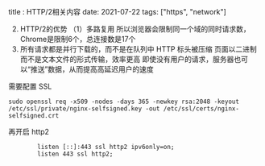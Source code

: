 title : HTTP/2相关内容
date: 2021-07-22
tags: ["https", "network"]

2. HTTP/2的优势
   （1）多路复用
   所以浏览器会限制同一个域的同时请求数，Chrome是限制6个，总连接数是17个
3. 
   所有请求都是并行下载的，而不是在队列中
   HTTP 标头被压缩
   页面以二进制而不是文本文件的形式传输，效率更高
   即使没有用户的请求，服务器也可以“推送”数据，从而提高高延迟用户的速度



需要配置 SSL
```shell
sudo openssl req -x509 -nodes -days 365 -newkey rsa:2048 -keyout /etc/ssl/private/nginx-selfsigned.key -out /etc/ssl/certs/nginx-selfsigned.crt
```

再开启 http2
```shell
        listen [::]:443 ssl http2 ipv6only=on; 
        listen 443 ssl http2; 
```
